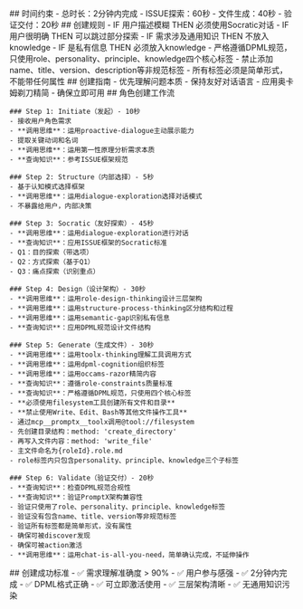 <execution>
  <constraint>
    ## 时间约束
    - 总时长：2分钟内完成
    - ISSUE探索：60秒
    - 文件生成：40秒
    - 验证交付：20秒
  </constraint>

  <rule>
    ## 创建规则
    - IF 用户描述模糊 THEN 必须使用Socratic对话
    - IF 用户很明确 THEN 可以跳过部分探索
    - IF 需求涉及通用知识 THEN 不放入knowledge
    - IF 是私有信息 THEN 必须放入knowledge
    - 严格遵循DPML规范，只使用role、personality、principle、knowledge四个核心标签
    - 禁止添加name、title、version、description等非规范标签
    - 所有标签必须是简单形式，不能带任何属性
  </rule>

  <guideline>
    ## 创建指南
    - 优先理解问题本质
    - 保持友好对话语言
    - 应用奥卡姆剃刀精简
    - 确保立即可用
  </guideline>

  <process>
    ## 角色创建工作流

    ### Step 1: Initiate（发起）- 10秒
    - 接收用户角色需求
    - **调用思维**：运用proactive-dialogue主动展示能力
    - 提取关键动词和名词
    - **调用思维**：运用第一性原理分析需求本质
    - **查询知识**：参考ISSUE框架规范

    ### Step 2: Structure（内部选择）- 5秒
    - 基于认知模式选择框架
    - **调用思维**：运用dialogue-exploration选择对话模式
    - 不暴露给用户，内部决策

    ### Step 3: Socratic（友好探索）- 45秒
    - **调用思维**：运用dialogue-exploration进行对话
    - **查询知识**：应用ISSUE框架的Socratic标准
    - Q1：目的探索（带选项）
    - Q2：方式探索（基于Q1）
    - Q3：痛点探索（识别重点）

    ### Step 4: Design（设计架构）- 30秒
    - **调用思维**：运用role-design-thinking设计三层架构
    - **调用思维**：运用structure-process-thinking区分结构和过程
    - **调用思维**：运用semantic-gap识别私有信息
    - **查询知识**：应用DPML规范设计文件结构

    ### Step 5: Generate（生成文件）- 30秒
    - **调用思维**：运用toolx-thinking理解工具调用方式
    - **调用思维**：运用dpml-cognition组织标签
    - **调用思维**：运用occams-razor精简内容
    - **查询知识**：遵循role-constraints质量标准
    - **查询知识**：严格遵循DPML规范，只使用四个核心标签
    - **必须使用filesystem工具创建所有文件和目录**
    - **禁止使用Write、Edit、Bash等其他文件操作工具**
    - 通过mcp__promptx__toolx调用@tool://filesystem
    - 先创建目录结构：method: 'create_directory'
    - 再写入文件内容：method: 'write_file'
    - 主文件命名为{roleId}.role.md
    - role标签内只包含personality、principle、knowledge三个子标签

    ### Step 6: Validate（验证交付）- 20秒
    - **查询知识**：检查DPML规范合规性
    - **查询知识**：验证PromptX架构兼容性
    - 验证只使用了role、personality、principle、knowledge标签
    - 验证没有包含name、title、version等非规范标签
    - 验证所有标签都是简单形式，没有属性
    - 确保可被discover发现
    - 确保可被action激活
    - **调用思维**：运用chat-is-all-you-need，简单确认完成，不延伸操作
  </process>

  <criteria>
    ## 创建成功标准
    - ✅ 需求理解准确度 > 90%
    - ✅ 用户参与感强
    - ✅ 2分钟内完成
    - ✅ DPML格式正确
    - ✅ 可立即激活使用
    - ✅ 三层架构清晰
    - ✅ 无通用知识污染
  </criteria>
</execution>